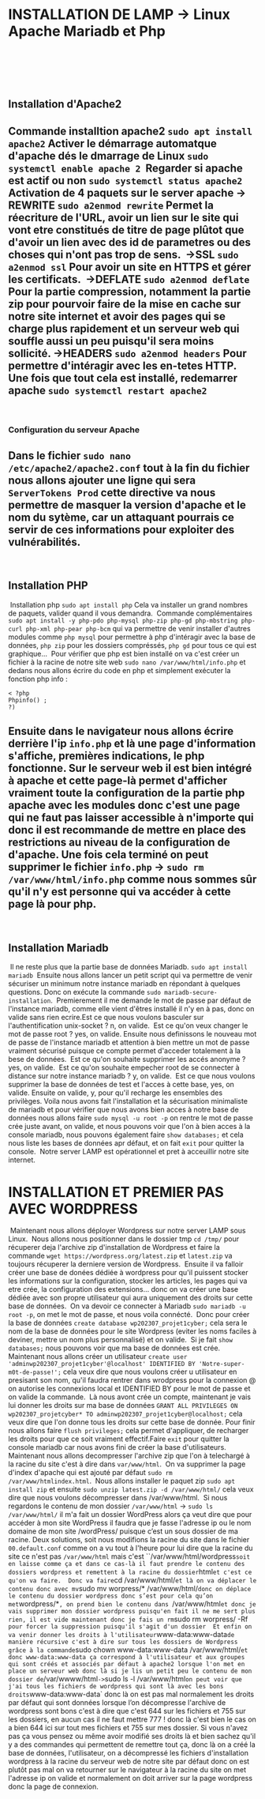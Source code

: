 # INSTALLATION DE LAMP -> Linux Apache Mariadb et Php
​
----------------------------------------------
​
## Installation d'Apache2
​
Commande installtion apache2 
`sudo apt install apache2`
​
Activer le démarrage automatque d'apache dés le dmarrage de Linux
`sudo systemctl enable apache 2`
​
Regarder si apache est actif ou non 
`sudo systemctl status apache2`
​
Activation de 4 paquets sur le server apache
-> REWRITE `sudo a2enmod rewrite`
Permet la réecriture de l'URL, avoir un lien sur le site qui vont etre constitués de titre de page plûtot que d'avoir un lien avec des id de parametres ou des choses qui n'ont pas trop de sens.
​
->SSL `sudo a2enmod ssl`
Pour avoir un site en HTTPS et gérer les certificats.
​
->DEFLATE `sudo a2enmod deflate`
Pour la partie compression, notamment la partie zip pour pourvoir faire de la mise en cache sur notre site internet et avoir des pages qui se charge plus rapidement et un serveur web qui souffle aussi un peu puisqu'il sera moins sollicité.
​
->HEADERS `sudo a2enmod headers`
Pour permettre d'intéragir avec les en-tetes HTTP.
​
Une fois que tout cela est installé, redemarrer apache
`sudo systemctl restart apache2`
​
----------------------------------------------------
​
### Configuration du serveur Apache
​
Dans le fichier `sudo nano /etc/apache2/apache2.conf` tout à la fin du fichier nous allons ajouter une ligne qui sera `ServerTokens Prod` cette directive va nous permettre de masquer la version d'apache et le nom du sytème, car un attaquant pourrais ce servir de ces informations pour exploiter des vulnérabilités.
​
------------------------------------------------------
​
## Installation PHP
​
Installation php
`sudo apt install php`
Cela va installer un grand nombres de paquets, valider quand il vous demandra.
​
Commande complémentaires `sudo apt install -y php-pdo php-mysql php-zip php-gd php-mbstring php-curl php-xml php-pear php-bcm` qui va permettre de venir installer d'autres modules comme `php mysql` pour permettre à php d'intéragir avec la base de données, `php zip` pour les dossiers compréssés, `php gd` pour tous ce qui est graphique...
​
Pour vérifier que php est bien installé on va c'est créer un fichier à la racine de notre site web `sudo nano /var/www/html/info.php` et dedans nous allons écrire du code en php et simplement exécuter la fonction php info :
```
< ?php
Phpinfo() ;
?)
```
Ensuite dans le navigateur nous allons écrire derrière l'ip `info.php` et là une page d'information s'affiche, premières indications, le php fonctionne. Sur le serveur web il est bien intégré à apache et cette page-là permet d'afficher vraiment toute la configuration de la partie php apache avec les modules donc c'est une page qui ne faut pas laisser accessible à n'importe qui donc il est recommande de mettre en place des restrictions au niveau de la configuration de d'apache.
Une fois cela terminé on peut supprimer le fichier `info.php` -> `sudo rm /var/www/html/info.php` comme nous sommes sûr qu'il n'y est personne qui va accéder à cette page là pour php.
​
-------------------------------------------------------------------
​
## Installation Mariadb
​
Il ne reste plus que la partie base de données Mariadb.
`sudo apt install mariadb`
​
Ensuite nous allons lancer un petit script qui va permettre de venir sécuriser un minimum notre instance mariadb en répondant à quelques questions. Donc on exécute la commande `sudo mariadb-secure-installation`.
​
Premierement il me demande le mot de passe par défaut de l'instance mariadb, comme elle vient d'êtres installé il n'y en à pas, donc on valide sans rien ecrire.
​
Est ce que nous voulons basculer sur l'authentification unix-socket ? n, on valide.
​
Est ce qu'on veux changer le mot de passe root ? yes, on valide.
Ensuite nous definissons le nouveau mot de passe de l'instance mariadb et attention à bien mettre un mot de passe vraiment sécurisé puisque ce compte permet d'acceder totalement à la bese de données.
​
Est ce qu'on souhaite supprimer les accés anonyme ? yes, on valide.
​
Est ce qu'on souhaite empecher root de se connecter à distance sur notre instance mariadb ? y, on valide.
​
Est ce que nous voulons supprimer la base de données de test et l'acces à cette base, yes, on valide.
​
Ensuite on valide, y, pour qu'il recharge les ensembles des privilèges.
​
Voila nous avons fait l'installation et la sécurisation minimaliste de mariadb et pour vérifier que nous avons bien acces à notre base de données nous allons faire `sudo mysql -u root -p` on rentre le mot de passe crée juste avant, on valide, et nous pouvons voir que l'on à bien acces à la console mariadb, nous pouvons également faire `show databases;` et cela nous liste les bases de données apr défaut, et on fait `exit` pour quitter la console.
​
Notre server LAMP est opérationnel et pret à acceuillir notre site internet.
​
# INSTALLATION ET PREMIER PAS AVEC WORDPRESS
​
Maintenant nous allons déployer Wordpress sur notre server LAMP sous Linux.
​
Nous allons nous positionner dans le dossier tmp `cd /tmp/` pour récuperer deja l'archive zip d'installation de Wordpress et faire la commande `wget https://wordpress.org/latest.zip`
et `latest.zip` va toujours récuperer la derniere version de Wordpress.
​
Ensuite il va falloir créer une base de donées dédiée à wordpress pour qu'il puissent stocker les informations sur la configuration, stocker les articles, les pages qui va etre crée, la configuration des extensions... donc on va créer une base dédiée avec son propre utilisateur qui aura uniquement des droits sur cette base de données.
​
On va devoir ce connecter à Mariadb `sudo mariadb -u root -p`, on met le mot de passe, et nous voila connécté.
​
Donc pour créer la base de données `create database wp202307_projet1cyber;` cela sera le nom de la base de données pour le site Wordpress (eviter les noms faciles à deviner, mettre un nom plus personnalisé) et on valide.
​
Si je fait `show databases;` nous pouvons voir que ma base de données est crée.
​
Maintenant nous allons créer un utilisateur `create user 'adminwp202307_projet1cyber'@localhost' IDENTIFIED BY 'Notre-super-m0t-de-passe!';` cela veux dire que nous voulons créer u utilisateur en presisant son nom, qu'il faudra rentrer dans wrodpress pour la connexion @ on autorise les connexions local et IDENTIFIED BY pour le mot de passe et on valide la commande.
​
Là nous avont crée un compte, maintenant je vais lui donner les droits sur ma base de données `GRANT ALL PRIVILEGES ON wp202307_projetcyber* TO adminwp202307_projet1cyber@localhost;` cela veux dire que l'on donne tous les droits sur cette base de donnée.
​
Pour finir nous allons faire `flush privileges;` cela permet d'appliquer, de recharger les droits pour que ce soit vraiment effectif.
​
Faire `exit` pour quitter la console mariadb car nous avons fini de créer la base d'utilisateurs.
​
Maintenant nous allons decompresser l'archive zip que l'on à telechargé à la racine du site c'est à dire dans `var/www/html`.
​
On va supprimer la page d'index d'apache qui est ajouté par défaut `sudo rm /var/www/htmlindex.html`.
​
Nous allons installer le paquet zip `sudo apt install zip` et ensuite `sudo unzip latest.zip -d /var/www/html/` cela veux dire que nous voulons décompresser dans /var/www/html.
​
Si nous regardons le contenu de mon dossier `/var/www/html` -> `sudo ls /var/www/html/` il m'a fait un dossier WordPress alors ça veut dire que pour accéder à mon site WordPress il faudra que je fasse l'adresse ip ou le nom domaine de mon site /wordPress/ puisque c’est un sous dossier de ma racine.
Deux solutions, soit nous modifions la racine du site dans le fichier `00.default.conf` comme on a vu tout à l'heure pour lui dire que la racine du site ce n'est pas `/var/www/html` mais c'est ``/var/www/html/wordpress` soit en laisse comme ça et dans ce cas-là il faut prendre le contenu des dossiers wordpress et remettent à la racine du dossier `html` et c'est ce qu'on va faire.
​
Donc va faire `cd /var/www/html/` et là on va déplacer le contenu donc avec mv `sudo mv worpress/* /var/www/html/` donc on déplace le contenu du dossier wordpress donc s’est pour cela qu’on met `wordpress/*`, on prend bien le contenu dans `/var/www/html` et donc je vais supprimer mon dossier wordpress puisqu'en fait il ne me sert plus rien, il est vide maintenant donc je fais un rm `sudo rm worpress/ -Rf`  pour forcer la suppression puisqu'il s'agit d'un dossier
​
Et enfin on va venir donner les droits à l'utilisateur `www-data:www-data` de manière récursive c'est à dire sur tous les dossiers de Wordpress grâce à la commande `sudo chown www-data:www-data /var/www/html/` et donc www-data:www-data ça correspond à l'utilisateur et aux groupes qui sont créés et associés par défaut à apache2 lorsque l'on met en place un serveur web donc là si je lis un petit peu le contenu de mon dossier de `/var/wwww/html` -> `sudo ls -l /var/www/html` on peut voir que j'ai tous les fichiers de wordpress qui sont là avec les bons droits `www-data:www-data` donc là on est pas mal normalement les droits par défaut qui sont données lorsque l’on décompresse l'archive de wordpress sont bons c'est à dire que c'est 644 sur les fichiers et 755 sur les dossiers, en aucun cas il ne faut mettre 777 ! donc là c'est bien le cas on a bien 644 ici sur tout mes fichiers et 755 sur mes dossier.
Si vous n'avez pas ça vous pensez ou même avoir modifié ses droits là et bien sachez qu'il y a des commandes qui permettent de remettre tout ça, donc là on a créé la base de données, l'utilisateur, on a décompressé les fichiers d'installation wordpress à la racine du serveur web de notre site par défaut donc on est plutôt pas mal on va retourner sur le navigateur à la racine du site on met l'adresse ip on valide et normalement on doit arriver sur la page wordpress donc la page de connexion. 
